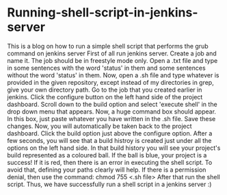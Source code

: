 # Running-shell-script-in-jenkins-server
This is a blog on how to run a simple shell script that performs the grub command on jenkins server
First of all run jenkins server.
Create a job and name it. The job should be in freestyle mode only.
Open a .txt file and type in some sentences with the word 'status' in them and some sentences without the word 'status' in them.
Now, open a .sh file and type whatever is provided in the given repository, except instead of my directories in grep, give your own directory path.
Go to the job that you created earlier in jenkins. Click the configure button on the left hand side of the project dashboard.
Scroll down to the build option and select 'execute shell' in the drop down menu that appears.
Now, a huge command box should appear. In this box, just paste whatever you have written in the .sh file. Save these changes.
Now, you will automatically be taken back to the project dashboard. Click the build option just above the configure option. After a few seconds, you will see that a build histroy is created just under all the options on the left hand side.
In that build history you will see your project's build represented as a coloured ball. If the ball is blue, your project is a success! If it is red, then there is an error in executing the shell script.
To avoid that, defining your paths clearly will help. If there is a permission denial, then use the command: chmod 755 <.sh file>
After that run the shell script.
Thus, we have successfully run a shell script in a jenkins server :)
